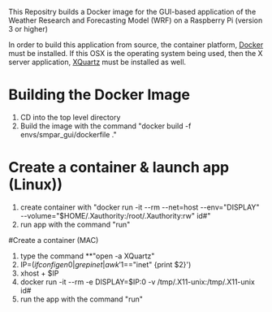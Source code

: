 This Repositry builds a Docker image for the GUI-based application of the Weather Research and Forecasting Model (WRF)
on a Raspberry Pi (version 3 or higher)


In order to build this application from source, the container platform, [Docker](https://www.docker.com "Docker.com")
must be installed. If this OSX is the operating system being used, then the X server application, [XQuartz](https://www.xquartz.org/ "Xquartz")
must be installed as well.


# Building the Docker Image
1. CD into the top level directory
2. Build the image with the command "docker build -f envs/smpar_gui/dockerfile ."


# Create a container & launch app (Linux))
1. create container with "docker run -it --rm --net=host --env="DISPLAY" --volume="$HOME/.Xauthority:/root/.Xauthority:rw" id#"
2. run app with the command "run"



#Create a container (MAC)
1. type the command **"open -a XQuartz"
2. IP=$(ifconfig en0 | grep inet | awk '$1=="inet" {print $2}')
3. xhost + $IP
4. docker run -it --rm -e DISPLAY=$IP:0 -v /tmp/.X11-unix:/tmp/.X11-unix id#
5. run the app with the command "run"

